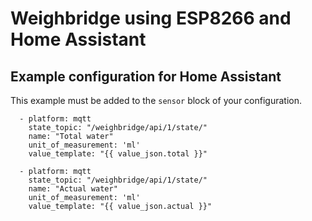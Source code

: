 # Weighbridge using ESP8266 and Home Assistant

## Example configuration for Home Assistant

This example must be added to the `sensor` block of your configuration.

      - platform: mqtt
        state_topic: "/weighbridge/api/1/state/"
        name: "Total water"
        unit_of_measurement: 'ml'
        value_template: "{{ value_json.total }}"

      - platform: mqtt
        state_topic: "/weighbridge/api/1/state/"
        name: "Actual water"
        unit_of_measurement: 'ml'
        value_template: "{{ value_json.actual }}"
